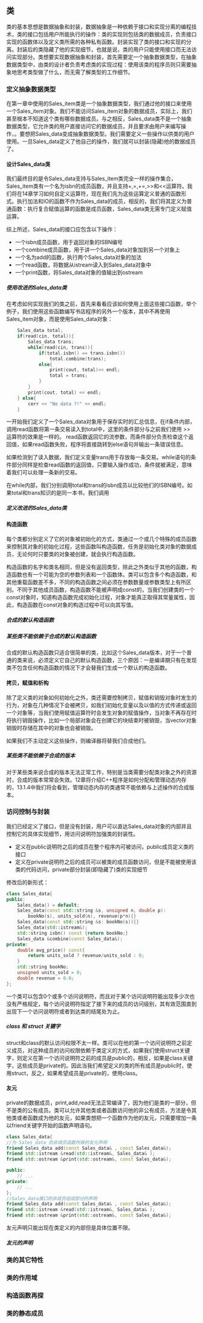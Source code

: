 ## 类

类的基本思想是数据抽象和封装，数据抽象是一种依赖于接口和实现分离的编程技术，类的接口包括用户所能执行的操作：类的实现则包括类的数据成员，负责接口实现的函数体以及定义类所需的各种私有函数。封装实现了类的接口和实现的分离。封装后的类隐藏了他的实现细节，也就是说，类的用户只能使用接口而无法访问实现部分。类想要实现数据抽象和封装，首先需要定一个抽象数据类型，在抽象数据类型中，由类的设计者负责考虑类的实现过程：使用该类的程序员则只需要抽象地思考类型做了什么，而无需了解类型的工作细节。

### 定义抽象数据类型

在第一章中使用的Sales_item类是一个抽象数据类型，我们通过他的接口来使用一个Sales_item对象。我们不能访问Sales_item对象的数据成员，实际上，我们甚至根本不知道这个类有哪些数据成员。与之相反，Sales_data类不是一个抽象数据类型，它允许类的用户直接访问它的数据成员，并且要求由用户来编写操作，。要想把Sales_data变成抽象数据类型。我们需要定义一些操作以供类的用户使用。一旦Sales_data定义了他自己的操作，我们就可以封装(隐藏)他的数据成员了。

#### 设计Sales_data类

我们最终目的是令Sales_data支持与Sales_item类完全一样的操作集合，Sales_item类有一个名为isbn的成员函数，并且支持+,=,+=,>>和<<运算符。我们将在14章学习如何自定义运算符，现在我们先为这些运算定义普通的函数形式。执行加法和IO的函数不作为Sales_data的成员，相反的，我们将其定义为普通函数：执行复合赋值运算的函数是成员函数，Sales_data类无需专门定义赋值运算。

综上所述，Sales_data的接口应包含以下操作：

+ 一个isbn成员函数，用于返回对象的ISBN编号
+ 一个combine成员函数，用于讲一个Sales_data对象加到另一个对象上
+ 一个名为add的函数，执行两个Sales_data对象的加法
+ 一个read函数，将数据从istream读入到Sales_data对象中
+ 一个print函数，将Sales_data对象的值输出到ostream

##### 使用改进的Sales_data类

在考虑如何实现我们的类之前，首先来看看应该如何使用上面这些接口函数，举个例子，我们使用这些函数编写书店程序的另外一个版本，其中不再使用Sales_item对象，而是使用Sales_data对象：

```C++
    Sales_data total;
    if(read(cin, total)){
        Sales_data trans;
        while(read(cin, trans)){
            if(total.isbn() == trans.isbn())
                total.combine(trans);
            else{
                print(cout, total)<< endl;
                total = trans;
            }
        }
        print(cout, total) << endl;
    } else{
        cerr << "No data ?!" << endl;
    }
```

一开始我们定义了一个Sales_data对象用于保存实时的汇总信息，在if条件内部，调用read函数将第一条交易读入到total中，这里的条件部分与之前我们使用 >> 运算符的效果是一样的。 read函数返回它的流参数，而条件部分负责检查这个返回值，如果read函数失败，程序将直接跳转到else语句并输出一条错误信息。

如果检测到了读入数据，我们定义变量trans用于存放每一条交易。while语句的条件部分同样是检查read函数的返回值，只要输入操作成功，条件就被满足，意味着我们可以处理一条新的交易。

在while内部，我们分别调用total和trans的isbn成员以比较他们的ISBN编号。如果total和trans知识的是同一本书，我们调用

##### 定义改进的Sales_data类

#####

#### 构造函数

每个类都分别定义了它的对象被初始化的方式，类通过一个或几个特殊的成员函数来控制其对象的初始化过程，这些函数叫构造函数，任务是初始化类对象的数据成员，无论何时只要类的对象被创建，就会执行构造函数。

构造函数的名字和类名相同，但是没有返回类型，除此之外类似于其他的函数，构造函数也有一个可能为空的参数列表和一个函数体。类可以包含多个构造函数，和其他重载函数差不多，不同的构造函数之间必须在参数数量或参数类型上有所区别。不同于其他成员函数，构造函数不能被声明成const的，当我们创建类的一个const对象时，知道构造函数完成初始化过程，对象才能真正取得其常量属性，因此，构造函数在const对象的构造过程中可以向其写值。

##### 合成的默认构造函数

##### 某些类不能依赖于合成的默认构造函数

合成的默认构造函数只适合很简单的类，比如这个Sales_data版本，对于一个普通的类来说，必须定义它自己的默认构造函数，三个原因：一是编译期只有在发现类不包含任何构造函数的情况下才会替我们生成一个默认的构造函数。

#### 拷贝，赋值和析构

除了定义类的对象如何初始化之外，类还需要控制拷贝，赋值和销毁对象时发生的行为，对象在几种情况下会被拷贝，如我们初始化变量以及以值的方式传递或返回一个对象等，当我们使用赋值运算符时会发生对象的赋值操作，当对象不再存在时将执行销毁操作，比如一个局部对象会在创建它的块结束时被销毁，当vector对象销毁时存储在其中的对象也会被销毁。

如果我们不主动定义这些操作，则编译器将替我们合成他们。

##### 某些类不能依赖于合成的版本

对于某些类来说合成的版本无法正常工作，特别是当类需要分配类对象之外的资源时，合成的版本常常会失效。12章将介绍C++程序是如何分配和管理动态内存的，13.1.4中我们将会看到，管理动态内存的类通常不能依赖与上述操作的合成版本。

### 访问控制与封装

我们已经定义了接口，但是没有封装，用户可以直达Sales_data对象的内部并且控制它的具体实现细节，用访问说明符加强类的封装性。

+ 定义在public说明符之后的成员在整个程序内可被访问，public成员定义类的接口
+ 定义在private说明符之后的成员可以被类的成员函数访问，但是不能被使用该类的代码访问，private部分封装(即隐藏了)类的实现细节

修改后的新形式：

```C++
class Sales_data{
public:
    Sales_data() = default;
    Sales_data(const std::string &s, unsigned n, double p):
        bookNo(s), units_sold(n), revenue(p*n){}
    Sales_data(const std::string &s: bookNo(s)){}
    Sales_data(std::istream&);
    std::string isbn() const {return bookNo;}
    Sales_data &combine(const Sales_data&);
private:
    double avg_price() const{
        return units_sold ? revenue/units_sold : 0;
    }
    std::string bookNo;
    unsigned units_sold = 0;
    double revenue = 0.0;
};
```

一个类可以包含0个或多个访问说明符，而且对于某个访问说明符能出现多少次也没有严格规定，每个访问说明符指定了接下来的成员的访问级别，其有效范围直到出现下一个访问说明符或者到达类的结尾处为止。

##### class 和 struct 关键字

struct和class的默认访问权限不太一样。类可以在他的第一个访问说明符之前定义成员，对这种成员的访问权限依赖于类定义的方式，如果我们使用struct关键字，则定义在第一个访问说明符之前的成员是public的，相反，如果是class关键字，这些成员是private的。因此当我们希望定义的类的所有成员是public时，使用struct，反之，如果希望成员是private的，使用class。

#### 友元

private的数据成员，print,add,read无法正常编译了，因为他们是类的一部分，但不是类的公有成员。类可以允许其他类或者函数访问他的非公有成员，方法是令其他类或者函数成为他的友元，如果类想把一个函数作为他的友元，只需要增加一条以friend关键字开始的函数声明语句。

```C++
class Sales_data{
//为 Sales_data 的非成员函数所做的友元声明
friend Sales_data add(const Sales_data& , const Sales_data&);
friend std::istream &read(std::istream&, Sales_data& );
friend std::ostream &print(std::ostream&, const Sales_data&);

public:
    // ...
private:
    // ...
};
//Sales_data接口的非成员组成部分的声明
friend Sales_data add(const Sales_data& , const Sales_data&);
friend std::istream &read(std::istream&, Sales_data& );
friend std::ostream &print(std::ostream&, const Sales_data&);
```

友元声明只能出现在类定义的内部但是具体位置不限。

##### 友元的声明

### 类的其它特性

### 类的作用域

### 构造函数再探

### 类的静态成员
